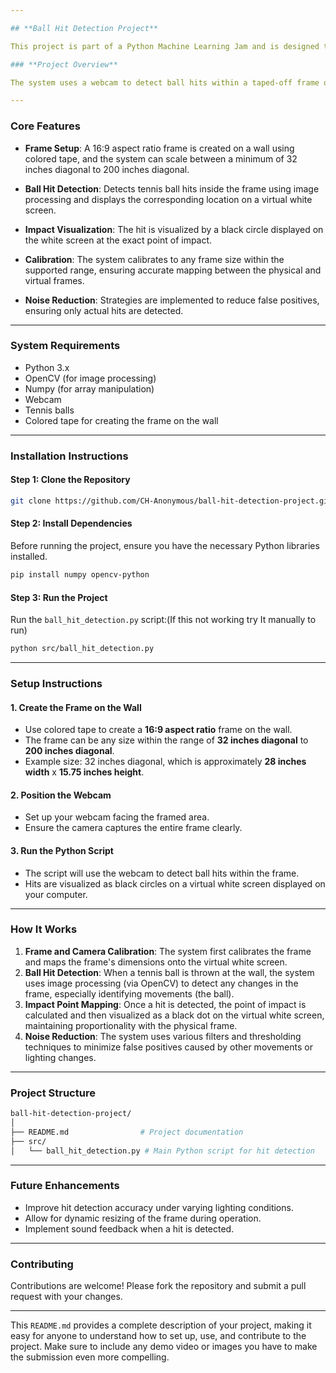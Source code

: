 ```yaml
---

## **Ball Hit Detection Project**

This project is part of a Python Machine Learning Jam and is designed to detect when a tennis ball hits a designated area on a wall and translate the hit to a virtual white screen. Both the physical frame and virtual screen maintain a 16:9 aspect ratio. 

### **Project Overview**

The system uses a webcam to detect ball hits within a taped-off frame on a wall. When a hit is detected, it translates the point of impact onto a corresponding virtual white screen on the computer. This project demonstrates how machine learning techniques can be applied to real-world problems like motion detection and mapping in a creative, scalable way.

---
```


### **Core Features**

- **Frame Setup**: A 16:9 aspect ratio frame is created on a wall using colored tape, and the system can scale between a minimum of 32 inches diagonal to 200 inches diagonal.
  
- **Ball Hit Detection**: Detects tennis ball hits inside the frame using image processing and displays the corresponding location on a virtual white screen.
  
- **Impact Visualization**: The hit is visualized by a black circle displayed on the white screen at the exact point of impact.

- **Calibration**: The system calibrates to any frame size within the supported range, ensuring accurate mapping between the physical and virtual frames.

- **Noise Reduction**: Strategies are implemented to reduce false positives, ensuring only actual hits are detected.

---

### **System Requirements**

- Python 3.x
- OpenCV (for image processing)
- Numpy (for array manipulation)
- Webcam
- Tennis balls
- Colored tape for creating the frame on the wall

---

### **Installation Instructions**

#### **Step 1: Clone the Repository**
```bash
git clone https://github.com/CH-Anonymous/ball-hit-detection-project.git
```

#### **Step 2: Install Dependencies**
Before running the project, ensure you have the necessary Python libraries installed.

```bash
pip install numpy opencv-python
```

#### **Step 3: Run the Project**
Run the `ball_hit_detection.py` script:(If this not working try It manually to run)

```bash
python src/ball_hit_detection.py
```

---

### **Setup Instructions**

#### **1. Create the Frame on the Wall**
- Use colored tape to create a **16:9 aspect ratio** frame on the wall.
- The frame can be any size within the range of **32 inches diagonal** to **200 inches diagonal**.
- Example size: 32 inches diagonal, which is approximately **28 inches width** x **15.75 inches height**.

#### **2. Position the Webcam**
- Set up your webcam facing the framed area.
- Ensure the camera captures the entire frame clearly.

#### **3. Run the Python Script**
- The script will use the webcam to detect ball hits within the frame.
- Hits are visualized as black circles on a virtual white screen displayed on your computer.

---

### **How It Works**

1. **Frame and Camera Calibration**: The system first calibrates the frame and maps the frame's dimensions onto the virtual white screen.
2. **Ball Hit Detection**: When a tennis ball is thrown at the wall, the system uses image processing (via OpenCV) to detect any changes in the frame, especially identifying movements (the ball).
3. **Impact Point Mapping**: Once a hit is detected, the point of impact is calculated and then visualized as a black dot on the virtual white screen, maintaining proportionality with the physical frame.
4. **Noise Reduction**: The system uses various filters and thresholding techniques to minimize false positives caused by other movements or lighting changes.

---

### **Project Structure**

```bash
ball-hit-detection-project/
│
├── README.md                # Project documentation
├── src/
│   └── ball_hit_detection.py # Main Python script for hit detection

```

---

### **Future Enhancements**

- Improve hit detection accuracy under varying lighting conditions.
- Allow for dynamic resizing of the frame during operation.
- Implement sound feedback when a hit is detected.

---

### **Contributing**

Contributions are welcome! Please fork the repository and submit a pull request with your changes.

---

This `README.md` provides a complete description of your project, making it easy for anyone to understand how to set up, use, and contribute to the project. Make sure to include any demo video or images you have to make the submission even more compelling.
